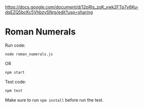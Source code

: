 https://docs.google.com/document/d/12pRIs_zoK_vwk2FTp7v6Ku-dqEZQ5bcKc5VhbzySNrg/edit?usp=sharing

# Roman Numerals

Run code:

```sh
node roman_numerals.js
```

OR

```sh
npm start
```

Test code:
```sh
npm test
```

Make sure to run `npm install` before run the test.
